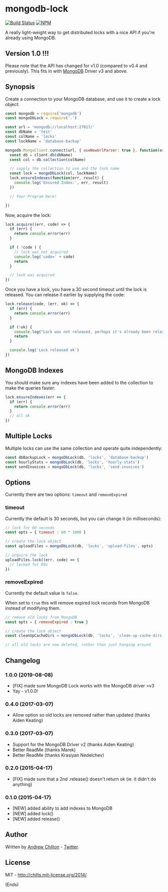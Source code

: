 # mongodb-lock #

[![Build Status](https://travis-ci.org/chilts/mongodb-lock.png)](https://travis-ci.org/chilts/mongodb-lock)
[![NPM](https://nodei.co/npm/mongodb-lock.png?mini=true)](https://nodei.co/npm/mongodb-lock/)

A really light-weight way to get distributed locks with a nice API if you're already using MongoDB.

## Version 1.0 !!! ##

Please note that the API has changed for v1.0 (compared to v0.4 and previously). This fits in with
[MongoDB](https://www.npmjs.com/package/mongodb) Driver v3 and above.

## Synopsis ##

Create a connection to your MongoDB database, and use it to create a lock object:

```js
const mongodb = require('mongodb')
const mongoDbLock = require('.')

const url = 'mongodb://localhost:27017/'
const dbName = 'test'
const colName = 'locks'
const lockName = 'database-backup'

mongodb.MongoClient.connect(url, { useNewUrlParser: true }, function(err, client) {
  const db = client.db(dbName)
  const col = db.collection(colName)

  // supply the collection to use and the lock name
  const lock = mongoDbLock(col, lockName)
  lock.ensureIndexes(function(err, result) {
    console.log('Ensured Index:', err, result)
  })

  // Your Program Here!

})
```

Now, acquire the lock:

```js
lock.acquire((err, code) => {
  if (err) {
    return console.error(err)
  }

  if ( !code ) {
    // lock was not acquired
    console.log('code=' + code)
    return
  }

  // lock was acquired
})
```

Once you have a lock, you have a 30 second timeout until the lock is released. You can release it earlier by supplying the code:

```js
lock.release(code, (err, ok) => {
  if (err) {
    return console.error(err)
  }

  if (!ok) {
    console.log("Lock was not released, perhaps it's already been released or timed out")
    return
  }

  console.log('Lock released ok')
})
```

## MongoDB Indexes ##

You should make sure any indexes have been added to the collection to make the queries faster:

```js
lock.ensureIndexes(err => {
  if (err) {
    return console.error(err)
  }
  // all ok
})
```

## Multiple Locks ##

Multiple locks can use the same collection and operate quite independently:

```js
const dbBackupLock = mongoDbLock(db, 'locks', 'database-backup')
const hourlyStats = mongoDbLock(db, 'locks', 'hourly-stats')
const sendInvoices = mongoDbLock(db, 'locks', 'send-invoices')
```

## Options ##

Currently there are two options: `timeout` and `removeExpired`

### timeout ###

Currently the default is 30 seconds, but you can change it (in milliseconds):

```js
// lock for 60 seconds
const opts = { timeout : 60 * 1000 }

// create the lock object
const uploadFiles = mongoDbLock(db, 'locks', 'upload-files', opts)

// acquire the lock
uploadFiles.lock((err, code) => {
  // locked for 60s
})
```

### removeExpired ###

Currently the default value is `false`.

When set to `true` this will remove expired lock records from MongoDB instead of modifying them.

```js
// remove old locks from MongoDB
const opts = { removeExpired : true }

// create the lock object
const cleanUpCacheDirs = mongoDbLock(db, 'locks', 'clean-up-cache-dirs', opts)

// all old locks are now deleted, rather than just hanging around
```

## Changelog ##

### 1.0.0 (2019-08-08) ###

* [FIX] made sure MongoDB Lock works with the MongoDB driver >v3
* Yay - v1.0.0!

### 0.4.0 (2017-03-07) ###

* Allow option so old locks are removed rather than updated (thanks Aiden Keating)

### 0.3.0 (2017-03-07) ###

* Support for the MongoDB Driver v2 (thanks Aiden Keating)
* Better ReadMe (thanks Marek)
* Better ReadMe (thanks Krasiyan Nedelchev)

### 0.2.0 (2015-04-17) ###

* [FIX] made sure that a 2nd .release() doesn't return ok (ie. it didn't do anything)

### 0.1.0 (2015-04-17) ###

* [NEW] added ability to add indexes to MongoDB
* [NEW] added lock()
* [NEW] added release()

## Author ##

Written by [Andrew Chilton](http://chilts.org/) -
[Twitter](https://twitter.com/andychilton).

## License ##

MIT - http://chilts.mit-license.org/2014/

(Ends)
